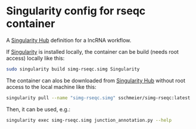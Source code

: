 # Singularity config for rseqc container

A [Singularity Hub](https://www.singularity-hub.org/) definition for a lncRNA workflow.

If [Singularity](http://singularity.lbl.gov) is installed locally, the container can be build (needs root access) locally like this:

```bash
sudo singularity build simg-rseqc.simg Singularity
```

The container can alos be downloaded from [Singularity Hub](https://www.singularity-hub.org/) without root access to the local machine like this:

```bash
singularity pull --name "simg-rseqc.simg" sschmeier/simg-rseqc:latest 
```

Then, it can be used, e.g.:

```bash
singularity exec simg-rseqc.simg junction_annotation.py --help
```
